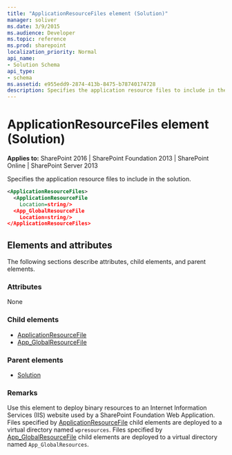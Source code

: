 ```yaml
---
title: "ApplicationResourceFiles element (Solution)"
manager: soliver
ms.date: 3/9/2015
ms.audience: Developer
ms.topic: reference
ms.prod: sharepoint
localization_priority: Normal
api_name:
- Solution Schema
api_type:
- schema
ms.assetid: e955edd9-2874-413b-8475-b78740174728
description: Specifies the application resource files to include in the solution.
---
```


# ApplicationResourceFiles element (Solution)

**Applies to:** SharePoint 2016 | SharePoint Foundation 2013 | SharePoint Online | SharePoint Server 2013
  
Specifies the application resource files to include in the solution.
  
```XML
<ApplicationResourceFiles>
  <ApplicationResourceFile 
    Location=string/>
  <App_GlobalResourceFile 
    Location=string/>
</ApplicationResourceFiles>
```

## Elements and attributes

The following sections describe attributes, child elements, and parent elements.

### Attributes

None
   
### Child elements

- [ApplicationResourceFile](applicationresourcefile-element-solution.md) 
- [App_GlobalResourceFile](app_globalresourcefile-element-solution.md) 
   
### Parent elements

- [Solution](solution-element-solution.md)
   
### Remarks

Use this element to deploy binary resources to an Internet Information Services (IIS) website used by a SharePoint Foundation Web Application. Files specified by [ApplicationResourceFile](applicationresourcefile-element-solution.md) child elements are deployed to a virtual directory named `wpresources`. Files specified by [App_GlobalResourceFile](app_globalresourcefile-element-solution.md) child elements are deployed to a virtual directory named `App_GlobalResources`.
  


